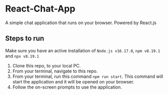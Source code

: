 # React-Chat-App

A simple chat application that runs on your browser. Powered by React.js

## Steps to run
Make sure you have an active installation of `Node.js v16.17.0`, `npm v8.19.1` and `npx v8.19.1`
<ol>
  <li>Clone this repo, to your local PC.</li>
  <li>From your terminal, navigate to this repo.</li>
  <li>From your terminal, run this command <code>npm run start</code>. This command will start the application and it will be opened on your browser. </li>
  <li>Follow the on-screen prompts to use the application. </li>
</ol>
